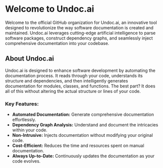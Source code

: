 # Welcome to Undoc.ai


Welcome to the official GitHub organization for Undoc.ai, an innovative tool designed to revolutionize the way software documentation is created and maintained. Undoc.ai leverages cutting-edge artificial intelligence to parse software packages, construct dependency graphs, and seamlessly inject comprehensive documentation into your codebase.

## About Undoc.ai

Undoc.ai is designed to enhance software development by automating the documentation process. It reads through your code, understands its structure and dependencies, and then intelligently generates documentation for modules, classes, and functions. The best part? It does all of this without altering the actual structure or lines of your code.

### Key Features:

- **Automated Documentation:** Generate comprehensive documentation effortlessly.
- **Dependency Graph Analysis:** Understand and document the intricacies within your code.
- **Non-Intrusive:** Injects documentation without modifying your original code.
- **Cost-Efficient:** Reduces the time and resources spent on manual documentation.
- **Always Up-to-Date:** Continuously updates the documentation as your code evolves.

